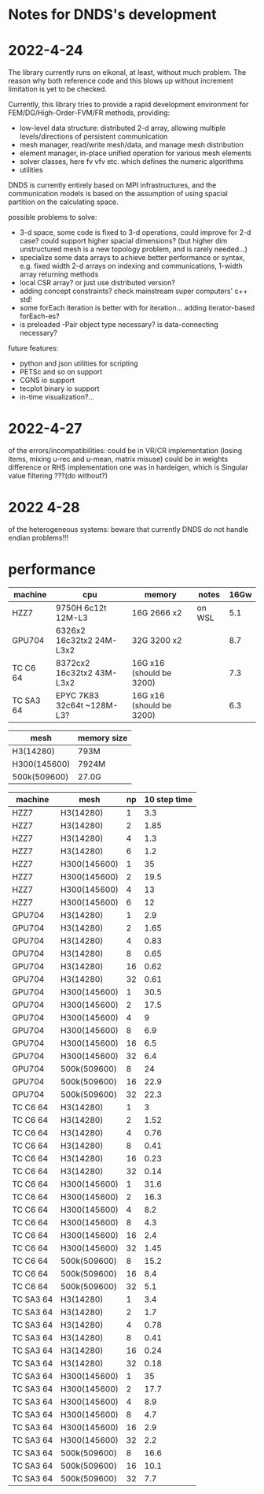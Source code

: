 # Notes for DNDS's development

# 2022-4-24
The library currently runs on eikonal, at least, without much problem. The reason why both reference code and this blows up without increment limitation is yet to be checked.

Currently, this library tries to provide a rapid development environment for FEM/DG/High-Order-FVM/FR methods, providing:

- low-level data structure: distributed 2-d array, allowing multiple levels/directions of persistent communication
- mesh manager, read/write mesh/data, and manage mesh distribution
- element manager, in-place unified operation for various mesh elements
- solver classes, here fv vfv etc. which defines the numeric algorithms
- utilities

DNDS is currently entirely based on MPI infrastructures, and the communication models is based on the assumption of using spacial partition on the calculating space.

possible problems to solve: 
- 3-d space, some code is fixed to 3-d operations, could improve for 2-d case? could support higher spacial dimensions? (but higher dim unstructured mesh is a new topology problem, and is rarely needed...)
- specialize some data arrays to achieve better performance or syntax, e.g. fixed width 2-d arrays on indexing and communications, 1-width array returning methods
- local CSR array? or just use distributed version?
- adding concept constraints? check mainstream super computers' c++ std!
- some forEach iteration is better with for iteration... adding iterator-based forEach-es?
- is preloaded -Pair object type necessary? is data-connecting necessary?

future features:
- python and json utilities for scripting
- PETSc and so on support
- CGNS io support
- tecplot binary io support
- in-time visualization?...

# 2022-4-27
of the errors/incompatibilities:
    could be in VR/CR implementation (losing items, mixing u-rec and u-mean, matrix misuse)
    could be in weights difference or RHS implementation
    one was in hardeigen, which is Singular value filtering ???(do without?)

# 2022 4-28
of the heterogeneous systems:
    beware that currently DNDS do not handle endian problems!!!

# performance

| machine | cpu | memory | notes | 16Gw |
|--|--|--|--|--|
| HZZ7 | 9750H 6c12t 12M-L3 | 16G 2666 x2 | on WSL|  5.1 |
| GPU704 | 6326x2 16c32tx2 24M-L3x2 | 32G 3200 x2||  8.7 |
| TC C6 64| 8372cx2 16c32tx2 43M-L3x2 | 16G x16 (should be 3200)||7.3|
| TC SA3 64| EPYC 7K83 32c64t ~128M-L3? | 16G x16 (should be 3200)||6.3|

|mesh | memory size|
|---|---|
|H3(14280)| 793M |
|H300(145600)| 7924M |
|500k(509600)| 27.0G |


| machine | mesh | np | 10 step time |
| --- | --- | --- | --- |
|HZZ7 | H3(14280) | 1 | 3.3 |
|HZZ7 | H3(14280) | 2 | 1.85 |
|HZZ7 | H3(14280) | 4 | 1.3 |
|HZZ7 | H3(14280) | 6 | 1.2 |
|HZZ7 | H300(145600) | 1 | 35 |
|HZZ7 | H300(145600) | 2 | 19.5 |
|HZZ7 | H300(145600) | 4 | 13 |
|HZZ7 | H300(145600) | 6 | 12 |
|GPU704 | H3(14280) | 1 | 2.9 |
|GPU704 | H3(14280) | 2 | 1.65 |
|GPU704 | H3(14280) | 4 | 0.83 |
|GPU704 | H3(14280) | 8 | 0.65 |
|GPU704 | H3(14280) | 16 | 0.62 |
|GPU704 | H3(14280) | 32 | 0.61 |
|GPU704 | H300(145600) | 1 | 30.5 |
|GPU704 | H300(145600) | 2 | 17.5 |
|GPU704 | H300(145600) | 4 | 9 |
|GPU704 | H300(145600) | 8 | 6.9 |
|GPU704 | H300(145600) | 16 | 6.5 |
|GPU704 | H300(145600) | 32 | 6.4 |
|GPU704 | 500k(509600) | 8 | 24 |
|GPU704 | 500k(509600) | 16 | 22.9 |
|GPU704 | 500k(509600) | 32 | 22.3 |
|TC C6 64 | H3(14280) | 1 | 3 |
|TC C6 64 | H3(14280) | 2 | 1.52 |
|TC C6 64 | H3(14280) | 4 | 0.76 |
|TC C6 64 | H3(14280) | 8 | 0.41 |
|TC C6 64 | H3(14280) | 16 | 0.23 |
|TC C6 64 | H3(14280) | 32 | 0.14 |
|TC C6 64 | H300(145600) | 1 | 31.6 |
|TC C6 64 | H300(145600) | 2 | 16.3 |
|TC C6 64 | H300(145600) | 4 | 8.2 |
|TC C6 64 | H300(145600) | 8 | 4.3 |
|TC C6 64 | H300(145600) | 16 | 2.4 |
|TC C6 64 | H300(145600) | 32 | 1.45 |
|TC C6 64 | 500k(509600) | 8 | 15.2 |
|TC C6 64 | 500k(509600) | 16 | 8.4 |
|TC C6 64 | 500k(509600) | 32 | 5.1 |
|TC SA3 64 | H3(14280) | 1 | 3.4 |
|TC SA3 64 | H3(14280) | 2 | 1.7 |
|TC SA3 64 | H3(14280) | 4 | 0.78 |
|TC SA3 64 | H3(14280) | 8 | 0.41 |
|TC SA3 64 | H3(14280) | 16 | 0.24 |
|TC SA3 64 | H3(14280) | 32 | 0.18 |
|TC SA3 64 | H300(145600) | 1 | 35 |
|TC SA3 64 | H300(145600) | 2 | 17.7 |
|TC SA3 64 | H300(145600) | 4 | 8.9 |
|TC SA3 64 | H300(145600) | 8 | 4.7 |
|TC SA3 64 | H300(145600) | 16 | 2.9 |
|TC SA3 64 | H300(145600) | 32 | 2.2 |
|TC SA3 64 | 500k(509600) | 8 | 16.6 |
|TC SA3 64 | 500k(509600) | 16 | 10.1 |
|TC SA3 64 | 500k(509600) | 32 | 7.7 |
